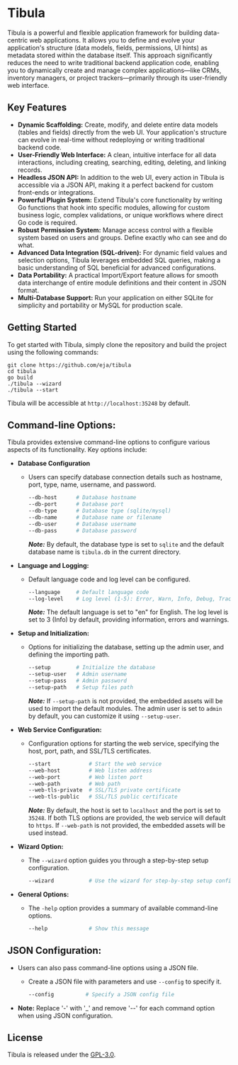 # Tibula

Tibula is a powerful and flexible application framework for building data-centric web applications. It allows you to define and evolve your application's structure (data models, fields, permissions, UI hints) as metadata stored within the database itself. This approach significantly reduces the need to write traditional backend application code, enabling you to dynamically create and manage complex applications—like CRMs, inventory managers, or project trackers—primarily through its user-friendly web interface. 

## Key Features
* **Dynamic Scaffolding:** Create, modify, and delete entire data models (tables and fields) directly from the web UI. Your application's structure can evolve in real-time without redeploying or writing traditional backend code.
* **User-Friendly Web Interface:** A clean, intuitive interface for all data interactions, including creating, searching, editing, deleting, and linking records.
* **Headless JSON API:** In addition to the web UI, every action in Tibula is accessible via a JSON API, making it a perfect backend for custom front-ends or integrations.
* **Powerful Plugin System:** Extend Tibula's core functionality by writing Go functions that hook into specific modules, allowing for custom business logic, complex validations, or unique workflows where direct Go code is required.
* **Robust Permission System:** Manage access control with a flexible system based on users and groups. Define exactly who can see and do what.
* **Advanced Data Integration (SQL-driven):** For dynamic field values and selection options, Tibula leverages embedded SQL queries, making a basic understanding of SQL beneficial for advanced configurations.
* **Data Portability:** A practical Import/Export feature allows for smooth data interchange of entire module definitions and their content in JSON format.
* **Multi-Database Support:** Run your application on either SQLite for simplicity and portability or MySQL for production scale.

## Getting Started

To get started with Tibula, simply clone the repository and build the project using the following commands:
```
git clone https://github.com/eja/tibula
cd tibula
go build
./tibula --wizard
./tibula --start
```

Tibula will be accessible at `http://localhost:35248` by default.

## Command-line Options:

Tibula provides extensive command-line options to configure various aspects of its functionality. Key options include:

- **Database Configuration**
  - Users can specify database connection details such as hostname, port, type, name, username, and password.
    ```bash
    --db-host      # Database hostname
    --db-port      # Database port
    --db-type      # Database type (sqlite/mysql)
    --db-name      # Database name or filename
    --db-user      # Database username
    --db-pass      # Database password
    ```
    ***Note:***
    By default, the database type is set to `sqlite` and the default database name is `tibula.db` in the current directory.

- **Language and Logging:**
  - Default language code and log level can be configured.
    ```bash
    --language     # Default language code
    --log-level    # Log level (1-5): Error, Warn, Info, Debug, Trace
    ```
    ***Note:***
    The default language is set to "en" for English. The log level is set to 3 (Info) by default, providing information, errors and warnings.

- **Setup and Initialization:**
  - Options for initializing the database, setting up the admin user, and defining the importing path.
    ```bash
    --setup        # Initialize the database
    --setup-user   # Admin username
    --setup-pass   # Admin password
    --setup-path   # Setup files path
    ```
    ***Note:***
      If `--setup-path` is not provided, the embedded assets will be used to import the default modules.
      The admin user is set to `admin` by default, you can customize it using `--setup-user`.

- **Web Service Configuration:**
  - Configuration options for starting the web service, specifying the host, port, path, and SSL/TLS certificates.
    ```bash
    --start            # Start the web service
    --web-host         # Web listen address
    --web-port         # Web listen port
    --web-path         # Web path
    --web-tls-private  # SSL/TLS private certificate
    --web-tls-public   # SSL/TLS public certificate
    ```
    ***Note:***
      By default, the host is set to `localhost` and the port is set to `35248`.
      If both TLS options are provided, the web service will default to `https`.
      If `--web-path` is not provided, the embedded assets will be used instead.

- **Wizard Option:**
  - The `--wizard` option guides you through a step-by-step setup configuration.
    ```bash
    --wizard           # Use the wizard for step-by-step setup configuration
    ```
  
- **General Options:**
  - The `-help` option provides a summary of available command-line options.
    ```bash
    --help             # Show this message
    ```

## JSON Configuration:

- Users can also pass command-line options using a JSON file.
  - Create a JSON file with parameters and use `--config` to specify it.
    ```bash
    --config          # Specify a JSON config file
    ```

- **Note:** Replace '-' with '_' and remove '--' for each command option when using JSON configuration.


## License

Tibula is released under the [GPL-3.0](LICENSE).
